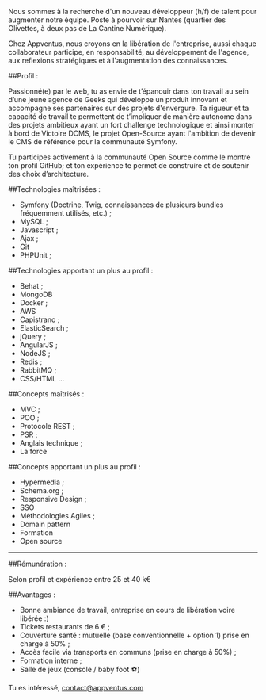 Nous sommes à la recherche d'un nouveau développeur (h/f) de talent pour augmenter notre équipe. Poste  à pourvoir sur Nantes (quartier des Olivettes, à deux pas de La Cantine Numérique).

Chez Appventus, nous croyons en la libération de l'entreprise, aussi chaque collaborateur participe,  en responsabilité,  au développement de l'agence, aux reflexions  stratégiques  et à l'augmentation des connaissances.

##Profil :

Passionné(e) par le web, tu as envie de t’épanouir dans ton travail au sein d’une jeune agence de Geeks qui développe un produit innovant et accompagne ses partenaires sur des projets d'envergure. Ta rigueur et ta capacité de travail te permettent de t’impliquer de manière autonome dans des projets ambitieux ayant un fort challenge technologique et ainsi monter à bord de Victoire DCMS, le projet Open-Source ayant l'ambition de devenir le CMS de référence pour la communauté Symfony. 

Tu participes activement à la communauté Open Source comme le montre ton profil  GitHub; et ton expérience te permet de construire et de soutenir des choix d’architecture.

##Technologies maîtrisées :

- Symfony (Doctrine, Twig, connaissances de plusieurs bundles fréquemment utilisés, etc.) ;
- MySQL ;
- Javascript ;
- Ajax ;
- Git
- PHPUnit ;

##Technologies apportant un plus au profil :

- Behat ;
- MongoDB
- Docker ;
- AWS
- Capistrano ;
- ElasticSearch ;
- jQuery ;
- AngularJS ;
- NodeJS ;
- Redis ;
- RabbitMQ ;
- CSS/HTML ...

##Concepts maîtrisés :

- MVC ;
- POO ;
- Protocole REST ;
- PSR ;
- Anglais technique ;
- La force

##Concepts apportant un plus au profil :

- Hypermedia ;
- Schema.org ;
- Responsive Design ;
- SSO
- Méthodologies Agiles ;
- Domain pattern
- Formation
- Open source

---

##Rémunération :

Selon profil et expérience entre 25 et 40 k€

##Avantages :

- Bonne ambiance de travail, entreprise en cours de libération voire libérée :)
- Tickets restaurants de 6 € ;
- Couverture santé : mutuelle (base conventionnelle + option 1) prise en charge à 50% ;
- Accès facile via transports en communs (prise en charge à 50%) ;
- Formation interne ;
- Salle de jeux (console / baby foot :soccer:)

Tu es intéressé, contact@appventus.com
